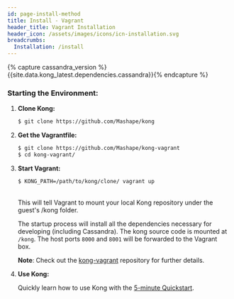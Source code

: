 ```yaml
---
id: page-install-method
title: Install - Vagrant
header_title: Vagrant Installation
header_icon: /assets/images/icons/icn-installation.svg
breadcrumbs:
  Installation: /install
---
```


{% capture cassandra_version %}{{site.data.kong_latest.dependencies.cassandra}}{% endcapture %}

### Starting the Environment:

1. **Clone Kong:**

    ```bash
    $ git clone https://github.com/Mashape/kong
    ```

2. **Get the Vagrantfile:**

    ```bash
    $ git clone https://github.com/Mashape/kong-vagrant
    $ cd kong-vagrant/
    ```

3. **Start Vagrant:**
    
    ```bash
    $ KONG_PATH=/path/to/kong/clone/ vagrant up
    ```
    <br/>
    This will tell Vagrant to mount your local Kong repository under the guest's /kong folder.

    The startup process will install all the dependencies necessary for developing (including Cassandra). The kong source code is mounted at `/kong`. The host ports `8000` and `8001` will be forwarded to the Vagrant box.

    <div class="alert alert-warning">
      <div class="text-center">
        <strong>Note</strong>: Check out the <a href="{{ site.repos.vagrant }}">kong-vagrant</a> repository for further details.
      </div>
    </div>

4. **Use Kong:**

    Quickly learn how to use Kong with the [5-minute Quickstart](/docs/{{site.data.kong_latest.release}}/getting-started/quickstart).
